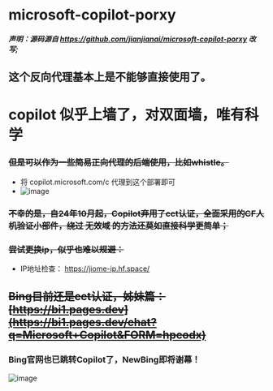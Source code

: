 # microsoft-copilot-porxy

##### 声明：源码源自 https://github.com/jianjianai/microsoft-copilot-porxy 改写;

## 这个反向代理基本上是不能够直接使用了。
# copilot 似乎上墙了，对双面墙，唯有科学
### ~~但是可以作为一些简易正向代理的后端使用，比如whistle。~~
-  将 copilot.microsoft.com/c 代理到这个部署即可
-  ![image](https://github.com/user-attachments/assets/dbe462cd-4569-40e1-ac9d-aa2bcae57ff3)


### ~~不幸的是，自24年10月起，Copilot弃用了cct认证，全面采用的CF人机验证小部件，绕过 无效域 的方法还莫如直接科学更简单；~~
### ~~尝试更换ip，似乎也难以规避：~~
-    IP地址检查： https://jiome-ip.hf.space/

## ~~Bing目前还是cct认证，姊妹篇： [https://bi1.pages.dev](https://bi1.pages.dev/chat?q=Microsoft+Copilot&FORM=hpcodx)~~
### Bing官网也已跳转Copilot了，NewBing即将谢幕！
![image](https://github.com/user-attachments/assets/2073028d-3901-4713-a990-9a22ae781c1c)
